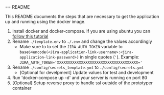 == README

This README documents the steps that are necessary to get the
application up and running using the docker image.

1. Install docker and docker-compose. If you are using ubuntu you can [follow this tutorial](https://cwiki.apache.org/confluence/pages/viewpage.action?pageId=94798094)
2. Rename `./template.env` to `./.env` and change the values accordingly
    * Make sure to to set the `JIRA_AUTH_TOKEN` variable to `base64encode(<Jira-application-link-username>:<jira-application-link-password>)` in single quotes (`'`). Example: `JIRA_AUTH_TOKEN='XXXXXXXXXXXXXXXXXXXXXXXXXXXXXXXXXXXXX='` 
3. Rename `./config/secrets_template.yml` to  `./config/secrets.yml`
    * [Optional for develpment] Update values for test and development 
4. Run 'docker-compose up -d' and your server is running on port 80
5. [Optional] Setup reverse proxy to handle ssl outside of the prototyper container 
